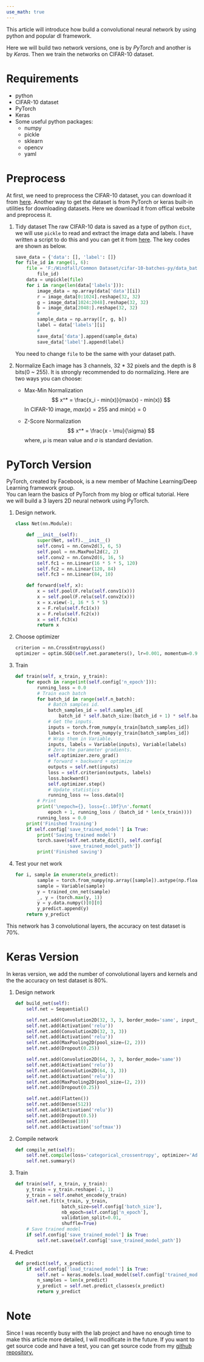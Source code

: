 ```yaml
---
use_math: true
---
```


This article will introduce how build a convolutional neural network by using python and popular dl framework.

Here we will build two network versions, one is by _PyTorch_ and another is by _Keras_. Then we train the networks on CIFAR-10 dataset.

# Requirements
- python
- CIFAR-10 dataset
- PyTorch
- Keras
- Some useful python packages:
    - numpy
    - pickle
    - sklearn
    - opencv
    - yaml

# Preprocess
At first, we need to preprocess the CIFAR-10 dataset, you can download it from [here](https://www.cs.toronto.edu/~kriz/cifar.html). Another way to get the dataset is from PyTorch or keras built-in utilities for downloading datasets. Here we download it from offical website and preprocess it.

1. Tidy dataset
    The raw CIFAR-10 data is saved as a type of python `dict`,  we will use `pickle` to read and extract the image data and labels. I have written a script to do this and you can get it from [here](). The key codes are shown as below.
    ```python
    save_data = {'data': [], 'label': []}
    for file_id in range(1, 6):
        file = 'F:/Windfall/Common Dataset/cifar-10-batches-py/data_batch_{}'.format(
            file_id)
        data = unpickle(file)
        for i in range(len(data['labels'])):
            image_data = np.array(data['data'][i])
            r = image_data[0:1024].reshape(32, 32)
            g = image_data[1024:2048].reshape(32, 32)
            b = image_data[2048:].reshape(32, 32)
            #
            sample_data = np.array([r, g, b])
            label = data['labels'][i]
            #
            save_data['data'].append(sample_data)
            save_data['label'].append(label)
    ```
    You need to change `file` to be the same with your dataset path.

2. Normalize
    Each image has 3 channels, 32 * 32 pixels and the depth is 8 bits(0 ~ 255). It is strongly recommended to do normalizing. Here are two ways you can choose:
    - Max-Min Normalization
        $$
        x^* = \frac{x_i - min(x)}{max(x) - min(x)}
        $$
        In CIFAR-10 image, $max(x) = 255$ and $min(x) = 0$

    - Z-Score Normalization
        $$
        x^* = \frac{x - \mu}{\sigma}
        $$
        where, $\mu$ is mean value and $\sigma$ is standard deviation.

# PyTorch Version
PyTorch, created by Facebook, is a new member of Machine Learning/Deep Learning framework group.<br>
You can learn the basics of PyTorch from my blog or offical tutorial.
Here we will build a 3 layers 2D neural network using PyTorch.
1. Design network.
    ```python
    class Net(nn.Module):

        def __init__(self):
            super(Net, self).__init__()
            self.conv1 = nn.Conv2d(3, 6, 5)
            self.pool = nn.MaxPool2d(2, 2)
            self.conv2 = nn.Conv2d(6, 16, 5)
            self.fc1 = nn.Linear(16 * 5 * 5, 120)
            self.fc2 = nn.Linear(120, 84)
            self.fc3 = nn.Linear(84, 10)

        def forward(self, x):
            x = self.pool(F.relu(self.conv1(x)))
            x = self.pool(F.relu(self.conv2(x)))
            x = x.view(-1, 16 * 5 * 5)
            x = F.relu(self.fc1(x))
            x = F.relu(self.fc2(x))
            x = self.fc3(x)
            return x
    ```
2. Choose optimizer
    ```python
    criterion = nn.CrossEntropyLoss()
    optimizer = optim.SGD(self.net.parameters(), lr=0.001, momentum=0.9)
    ```
3. Train
    ```python
    def train(self, x_train, y_train):
        for epoch in range(int(self.config['n_epoch'])):
            running_loss = 0.0
            # Train each batch
            for batch_id in range(self.n_batch):
                # Batch samples id.
                batch_samples_id = self.samples_id[
                    batch_id * self.batch_size:(batch_id + 1) * self.batch_size]
                # Get the inputs.
                inputs = torch.from_numpy(x_train[batch_samples_id])
                labels = torch.from_numpy(y_train[batch_samples_id])
                # Wrap them in Variable.
                inputs, labels = Variable(inputs), Variable(labels)
                # Zero the parameter gradients.
                self.optimizer.zero_grad()
                # forward + backward + optimize
                outputs = self.net(inputs)
                loss = self.criterion(outputs, labels)
                loss.backward()
                self.optimizer.step()
                # Update statistics
                running_loss += loss.data[0]
            # Print
            print('\nepoch={}, loss={:.10f}\n'.format(
                epoch + 1, running_loss / (batch_id * len(x_train))))
            running_loss = 0.0
        print('Finished Training')
        if self.config['save_trained_model'] is True:
            print('Saving trained model')
            torch.save(self.net.state_dict(), self.config[
                       'save_trained_model_path'])
            print('Finished saving')
    ```
4. Test your net work
    ```python
    for i, sample in enumerate(x_predict):
            sample = torch.from_numpy(np.array([sample]).astype(np.float32))
            sample = Variable(sample)
            y = trained_cnn_net(sample)
            _, y = (torch.max(y, 1))
            y = y.data.numpy()[0][0]
            y_predict.append(y)
        return y_predict
    ```
This network has 3 convolutional layers, the accuracy on test dataset is 70%.

# Keras Version
In keras version, we add the number of convolutional layers and kernels and the the accuracy on test dataset is 80%.
1. Design network
    ```python
    def build_net(self):
        self.net = Sequential()

        self.net.add(Convolution2D(32, 3, 3, border_mode='same', input_shape=(3, 32, 32)))
        self.net.add(Activation('relu'))
        self.net.add(Convolution2D(32, 3, 3))
        self.net.add(Activation('relu'))
        self.net.add(MaxPooling2D(pool_size=(2, 2)))
        self.net.add(Dropout(0.25))

        self.net.add(Convolution2D(64, 3, 3, border_mode='same'))
        self.net.add(Activation('relu'))
        self.net.add(Convolution2D(64, 3, 3))
        self.net.add(Activation('relu'))
        self.net.add(MaxPooling2D(pool_size=(2, 2)))
        self.net.add(Dropout(0.25))

        self.net.add(Flatten())
        self.net.add(Dense(512))
        self.net.add(Activation('relu'))
        self.net.add(Dropout(0.5))
        self.net.add(Dense(10))
        self.net.add(Activation('softmax'))
    ```
2. Compile network
    ```python
    def compile_net(self):
        self.net.compile(loss='categorical_crossentropy', optimizer='Adam', metrics=['accuracy'])
        self.net.summary()
    ```
3. Train
    ```python
    def train(self, x_train, y_train):
        y_train = y_train.reshape(-1, 1)
        y_train = self.onehot_encode(y_train)
        self.net.fit(x_train, y_train,
                     batch_size=self.config['batch_size'],
                     nb_epoch=self.config['n_epoch'],
                     validation_split=0.01,
                     shuffle=True)
        # Save trained model
        if self.config['save_trained_model'] is True:
            self.net.save(self.config['save_trained_model_path'])
    ```
4. Predict
    ```python
    def predict(self, x_predict):
        if self.config['load_trained_model'] is True:
            self.net = keras.models.load_model(self.config['trained_model_path'])
            n_samples = len(x_predict)
            y_predict = self.net.predict_classes(x_predict)
            return y_predict
    ```
# Note
Since I was recently busy with the lab project and have no enough time to make this article more detailed, I will modificate in the future. If you want to get source code and have a test, you can get source code from my [github repository.](https://github.com/rivergold/Deep-Learning-CIFAR-10-Classification)

<link rel="stylesheet" href="https://cdnjs.cloudflare.com/ajax/libs/KaTeX/0.7.1/katex.min.css" integrity="sha384-wITovz90syo1dJWVh32uuETPVEtGigN07tkttEqPv+uR2SE/mbQcG7ATL28aI9H0" crossorigin="anonymous">
<script src="https://cdnjs.cloudflare.com/ajax/libs/KaTeX/0.7.1/katex.min.js" integrity="sha384-/y1Nn9+QQAipbNQWU65krzJralCnuOasHncUFXGkdwntGeSvQicrYkiUBwsgUqc1" crossorigin="anonymous"></script>
